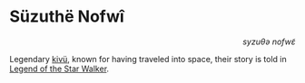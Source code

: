 
# Süzuthë Nofwî

<div align="right"><i>syzuθə nofwɛ̃</i></div>

Legendary [kivü](../Natural%20Science/Unique%20Species/kivü.md), known for having traveled into space, their story is told in [Legend of the Star Walker](<../Literature/Legend of the Star Walker.md>).  
